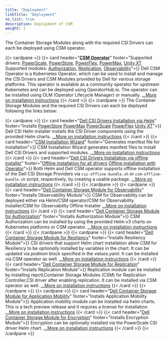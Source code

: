 ```yaml
---
title: "Deployment"
linkTitle: "Deployment"
no_list: true
description: Deployment of CSM
weight: 1
---
```


The Container Storage Modules along with the required CSI Drivers can each be deployed using CSM operator.

{{< cardpane >}}
  {{< card header="[**CSM Operator**](csmoperator/)"
          footer="Supported drivers: [PowerScale](csmoperator/drivers/powerscale/), [PowerStore](csmoperator/drivers/powerstore/), [PowerFlex](csmoperator/drivers/powerflex/), [PowerMax](csmoperator/drivers/powermax/), [Unity XT](csmoperator/drivers/unity/) <br> Supported modules: [Authorization](csmoperator/modules/authorization/), [Replication](csmoperator/modules/replication/), [Observability](csmoperator/modules/observability/)">}}
  Dell CSM Operator is a Kubernetes Operator, which can be used to install and manage the CSI Drivers and CSM Modules provided by Dell for various storage platforms. This operator is available as a community operator for upstream Kubernetes and can be deployed using OperatorHub.io. The operator can be installed using OLM (Operator Lifecycle Manager) or manually.
[...More on installation instructions](csmoperator/)
  {{< /card >}}
{{< /cardpane >}}
The Container Storage Modules and the required CSI Drivers can each be deployed following the links below:


{{< cardpane >}}
  {{< card header="[Dell CSI Drivers Installation via Helm](helm/drivers)"
          footer="Installs [PowerStore](helm/drivers/installation/powerstore/) [PowerMax](helm/drivers/installation/powermax/) [PowerScale](helm/drivers/installation/isilon/) [PowerFlex](helm/drivers/installation/powerflex/) [Unity XT](helm/drivers/installation/unity/)">}}
   Dell CSI Helm installer installs the CSI Driver components using the provided Helm charts.
   [...More on installation instructions](helm/drivers/installation/)
  {{< /card >}}
  {{< card header="[CSM Installation Wizard](csminstallationwizard/)"
          footer="Generates manifest file for installation">}}
   CSM Installation Wizard generates manifest files to install Dell CSI Drivers and supported modules.
   [...More on installation instructions](csminstallationwizard)
  {{< /card >}}
   {{< card header="[Dell CSI Drivers Installation via offline installer](offline/)"
          footer="[Offline installation for all drivers](offline/) [Offline installation with Operator](csmoperator/#offline-bundle-installation-on-a-cluster-without-olm)">}}
  Both Helm and Dell CSM operator supports offline installation of the Dell CSI Storage Providers via `csi-offline-bundle.sh` or `csm-offline-bundle.sh` script, respectively, by creating a usable package.
   [...More on installation instructions](offline/drivers)
  {{< /card >}}
{{< /cardpane >}}
{{< cardpane >}}
  {{< card header="[Dell Container Storage Module for Observability](helm/modules/installation/observability/)"
          footer="Installs Observability Module">}}
  CSM for Observability can be deployed either via Helm/CSM operator/CSM for Observability Installer/CSM for Observability Offline Installer
  [...More on installation instructions](helm/modules/installation/observability/)
  {{< /card >}}
   {{< card header="[Dell Container Storage Module for Authorization](helm/modules/installation/authorization/)"
          footer="Installs Authorization Module">}}
  CSM Authorization can be installed by using the provided Helm v3 charts on Kubernetes platforms or CSM operator. 
  [...More on installation instructions](helm/modules/installation/authorization/)
  {{< /card >}}
{{< /cardpane >}}
{{< cardpane >}}
  {{< card header="[Dell Container Storage Module for Resiliency](helm/modules/installation/resiliency)"
          footer="Installs Resiliency Module">}}
  CSI drivers that support Helm chart installation allow CSM for Resiliency to be _optionally_ installed by variables in the chart. It can be updated via _podmon_ block specified in the _values.yaml_. It can be installed via CSM operator as well. 
  [...More on installation instructions](helm/modules/installation/resiliency)
  {{< /card >}}
   {{< card header="[Dell Container Storage Module for Replication](helm/modules/installation/replication)"
          footer="Installs Replication Module">}}
  Replication module can be installed by installing repctl,Container Storage Modules (CSM) for Replication Controller,CSI driver after enabling replication. It can be installed via CSM operator as well.
   [...More on installation instructions](helm/modules/installation/replication)
  {{< /card >}}
{{< /cardpane >}}
{{< cardpane >}}
  {{< card header="[Dell Container Storage Module for Application Mobility](helm/modules/installation/applicationmobility)"
          footer="Installs Application Mobility Module">}}
  Application mobility module can be installed via helm charts. This is a tech preview release and it requires a license for installation.
  [...More on installation instructions](helm/modules/installation/applicationmobility)
  {{< /card >}}
  {{< card header="[Dell Container Storage Module for Encryption](helm/modules/installation/encryption)"
          footer="Installs Encryption Module">}}
  Encryption can be optionally installed via the PowerScale CSI driver Helm chart.
   [...More on installation instructions](helm/modules/installation/encryption)
  {{< /card >}}
{{< /cardpane >}}